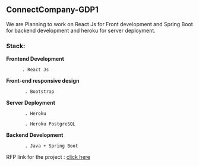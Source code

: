 ## ConnectCompany-GDP1

We are Planning to work on React Js for Front development and Spring Boot for backend development and heroku for server deployment.

### Stack:  
        
**Frontend Development** 
 
          . React Js
          
**Front-end responsive design**

           . Bootstrap
    
**Server Deployment**
 
           . Heroku
          
           . Heroku PostgreSQL
          
**Backend Development**
 
           . Java + Spring Boot
     
RFP link for the project : [click here](https://github.com/s541910/691-01-F21-RFP-Group04)
         
         
